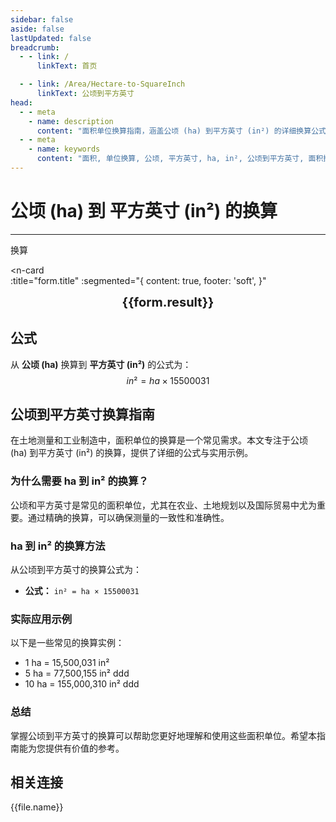 ```yaml
---
sidebar: false
aside: false
lastUpdated: false
breadcrumb:
  - - link: /
      linkText: 首页

  - - link: /Area/Hectare-to-SquareInch
      linkText: 公顷到平方英寸
head:
  - - meta
    - name: description
      content: "面积单位换算指南，涵盖公顷 (ha) 到平方英寸 (in²) 的详细换算公式与说明。"
  - - meta
    - name: keywords
      content: "面积, 单位换算, 公顷, 平方英寸, ha, in², 公顷到平方英寸, 面积换算指南, 公顷平方英寸, 公顷和平方英寸的换算, 一公顷等于多少平方英寸, 公顷转平方英寸, hectares in², 公顷换算, 平方英寸换算, 面积换算, 单位换算, 公顷到平方英寸, ha in², 公顷平方英寸转换, 面积单位换算, 公顷平方英寸计算器, 公顷平方英寸对照表, 长度换算, 单位转换, 公顷平方英寸换算器, 平方英寸长度, 公顷长度, 面积计算, 单位换算公式, 公顷平方英寸计算, 面积换算器, 平方英寸单位换算, 公顷单位换算, 面积单位转换表, 公顷平方英寸转换表"
---
```

# 公顷 (ha) 到 平方英寸 (in²) 的换算
---
<script setup>
import { onMounted, reactive, inject, ref } from 'vue'
import { NButton, NForm, NFormItem, NInput, NInputNumber, NSelect, NCard, useMessage,NGrid ,NGi } from 'naive-ui'
import { defineClientComponent } from 'vitepress'
import { Area } from '../files';
const seoKey = ['公顷平方英寸','公顷和平方英寸的换算','一公顷等于多少平方英寸','公顷转平方英寸','hectares in²','公顷换算','平方英寸换算','面积换算','单位换算','公顷到平方英寸','ha in²','公顷平方英寸转换','面积单位换算','公顷平方英寸计算器','公顷平方英寸对照表','长度换算','单位转换','公顷平方英寸换算器','平方英寸长度','公顷长度','面积计算','单位换算公式','公顷平方英寸计算','面积换算器','平方英寸单位换算','公顷单位换算','面积单位转换表','公顷平方英寸转换表']
const convert = inject('convert')

const form = reactive({
  number: null,
  result: '',
  title: '公顷 (ha) 到 平方英寸 (in²) 的换算'
})

const convertHandler = () => {
  if (form.number !== null && !isNaN(form.number)) {
    const convertedValue = parseFloat(form.number) * 15500031
    form.result = `${form.number}ha = ${convertedValue.toFixed(2)}in²`
  } else {
    form.result = '请输入有效的数值。'
  }
}
</script>

<n-form size="large" :model="form">
  <n-form-item label="公顷 (ha)">
    <n-input-number v-model:value="form.number" placeholder="输入公顷" style="width: 100%" />
  </n-form-item>
  <n-form-item>
    <n-button type="info" @click="convertHandler" block>换算</n-button>
  </n-form-item>
</n-form>

<n-card  
  :title="form.title"
  :segmented="{
    content: true,
    footer: 'soft',
  }"
>
  <div  style="text-align:center;font-size:20px;">
    <strong>{{form.result}}</strong>
  </div>
    <template #footer>
    <div>
      <span v-for="item of seoKey">{{item}}，</span>
    </div>
  </template>
</n-card>

## 公式

从 **公顷 (ha)** 换算到 **平方英寸 (in²)** 的公式为：
$$ in² = ha \times 15500031 $$

## 公顷到平方英寸换算指南

在土地测量和工业制造中，面积单位的换算是一个常见需求。本文专注于公顷 (ha) 到平方英寸 (in²) 的换算，提供了详细的公式与实用示例。

### 为什么需要 ha 到 in² 的换算？

公顷和平方英寸是常见的面积单位，尤其在农业、土地规划以及国际贸易中尤为重要。通过精确的换算，可以确保测量的一致性和准确性。

### ha 到 in² 的换算方法

从公顷到平方英寸的换算公式为：

- **公式：** `in² = ha × 15500031`

### 实际应用示例

以下是一些常见的换算实例：

- 1 ha = 15,500,031 in²
- 5 ha = 77,500,155 in²
ddd
- 10 ha = 155,000,310 in²
ddd

### 总结

掌握公顷到平方英寸的换算可以帮助您更好地理解和使用这些面积单位。希望本指南能为您提供有价值的参考。

## 相关连接
<n-grid x-gap="12" :cols="2">
  <n-gi v-for="(file, index) in Area" :key="index">
    <n-button
      text
      tag="a"
      :href="file.path"
      type="info"
    >
      {{file.name}}
    </n-button>
  </n-gi>
</n-grid>